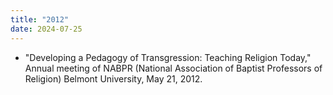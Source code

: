 ```yaml
---
title: "2012"
date: 2024-07-25
---
```

- "Developing a Pedagogy of Transgression: Teaching Religion Today," Annual meeting of NABPR (National Association of Baptist Professors of Religion) Belmont University, May 21, 2012.

